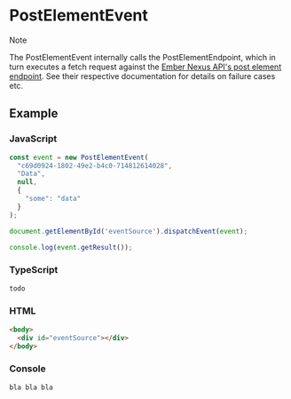 # <span class="title-url"><span class="method-post">PostElementEvent</span>

<!-- panels:start -->
<!-- div:left-panel -->

> [!NOTE]
> The <span class="method-post">PostElementEvent</span> internally calls the
> <span class="method-post">PostElementEndpoint</span>, which in turn executes a fetch request against the
> <a href="https://ember-nexus.github.io/api/#/api-endpoints/element/post-element">Ember Nexus API's post element endpoint</a>.
> See their respective documentation for details on failure cases etc.

## Example

<!-- tabs:start -->

### **JavaScript**

```js
const event = new PostElementEvent(
  "c69d0924-1802-49e2-b4c0-714812614028",
  "Data",
  null,
  {
    "some": "data"
  }
);

document.getElementById('eventSource').dispatchEvent(event);

console.log(event.getResult());
```

### **TypeScript**

```js
todo
```

### **HTML**

```html
<body>
  <div id="eventSource"></div>
</body>
```

### **Console**

```txt
bla bla bla
```

<!-- tabs:end -->

<!-- div:right-panel -->

<div id="graph-container-1" class="graph-container" style="height:700px"></div>

<!-- panels:end -->

<script>
renderWorkflow(document.getElementById('graph-container-1'), {
  nodes: [
    { id: 'eventIsFired', ...workflowStart, label: 'PostElementEvent\nis fired' },
    { id: 'webSdkInterceptsEvent', ...workflowStep, label: "Web SDK intercepts event" },
    { id: 'endpointIsExecuted', ...workflowStep, label: "PostElementEndpoint\nis executed" },
    { id: 'endpointResultIsSavedInEvent', ...workflowStep, label: "endpoint result\nis saved to event" },
    { id: 'eventIsStopped', ...workflowEndSuccess , label: "event is stopped"},
  ],
  edges: [
    { source: 'eventIsFired', target: 'webSdkInterceptsEvent', label: '' },
    { source: 'webSdkInterceptsEvent', target: 'endpointIsExecuted', label: '' },
    { source: 'endpointIsExecuted', target: 'endpointResultIsSavedInEvent', label: '' },
    { source: 'endpointResultIsSavedInEvent', target: 'eventIsStopped', label: '' },
  ],
}, 'TB');
</script>
